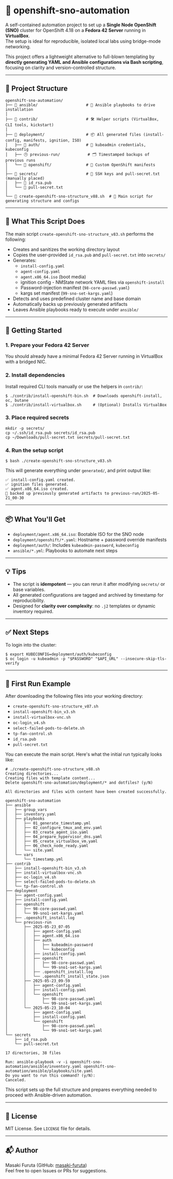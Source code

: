 # 🚀 openshift-sno-automation

A self-contained automation project to set up a **Single Node OpenShift (SNO)** cluster for OpenShift 4.18 on a **Fedora 42 Server** running in **VirtualBox**.  
The setup is ideal for reproducible, isolated local labs using bridge-mode networking.

This project offers a lightweight alternative to full-blown templating by **directly generating YAML and Ansible configurations via Bash scripting**, focusing on clarity and version-controlled structure.

---

## 📁 Project Structure

```
openshift-sno-automation/
├── 📂 ansible/                     # 📜 Ansible playbooks to drive installation
│
├── 📂 contrib/                     # 🛠️ Helper scripts (VirtualBox, CLI tools, kickstart)
│
├── 📂 deployment/                  # 📦 All generated files (install-config, manifests, ignition, ISO)
│   ├── 🔐 auth/                    # 🔑 kubeadmin credentials, kubeconfig
│   ├── 🕒 previous-run/            # 🗂️ Timestamped backups of previous runs
│   └── 🧾 openshift/               # 🧩 Custom OpenShift manifests
│
├── 📂 secrets/                     # 🔐 SSH keys and pull-secret.txt (manually placed)
│   ├── 🔑 id_rsa.pub
│   └── 🧾 pull-secret.txt
│
└── 🧰 create-openshift-sno-structure_v88.sh  # 🚀 Main script for generating structure and configs
```

---

## 🔧 What This Script Does

The main script `create-openshift-sno-structure_v83.sh` performs the following:

- Creates and sanitizes the working directory layout
- Copies the user-provided `id_rsa.pub` and `pull-secret.txt` into `secrets/`
- Generates:
  - `install-config.yaml`
  - `agent-config.yaml`
  - `agent.x86_64.iso` (boot media)
  - ignition config  - NMState network YAML files via `openshift-install`
  - Password-injection manifest (`98-core-passwd.yaml`)
  - kargs set manifest (`99-sno-set-kargs.yaml`)
- Detects and uses predefined cluster name and base domain
- Automatically backs up previously generated artifacts
- Leaves Ansible playbooks ready to execute under `ansible/`

---

## 🚀 Getting Started

### 1. Prepare your Fedora 42 Server

You should already have a minimal Fedora 42 Server running in VirtualBox with a bridged NIC.

### 2. Install dependencies

Install required CLI tools manually or use the helpers in `contrib/`:

```
$ ./contrib/install-openshift-bin.sh  # Downloads openshift-install, oc, butane
$ ./contrib/install-virtualbox.sh     # (Optional) Installs VirtualBox
```

### 3. Place required secrets

```
mkdir -p secrets/
cp ~/.ssh/id_rsa.pub secrets/id_rsa.pub
cp ~/Downloads/pull-secret.txt secrets/pull-secret.txt
```

### 4. Run the setup script

```
$ bash ./create-openshift-sno-structure_v83.sh
```

This will generate everything under `generated/`, and print output like:

```
✅ install-config.yaml created.
✅ ignition files generated.
✅ agent.x86_64.iso created.
📁 backed up previously generated artifacts to previous-run/2025-05-21_00-30
```

---

## 📦 What You'll Get

- `deployment/agent.x86_64.iso`: Bootable ISO for the SNO node
- `deployment/openshift/*.yaml`: Hostname + password override manifests
- `deployment/auth/`: Includes `kubeadmin-password`, `kubeconfig`
- `ansible/*.yml`: Playbooks to automate next steps

---

## 💡 Tips

- The script is **idempotent** — you can rerun it after modifying `secrets/` or base variables.
- All generated configurations are tagged and archived by timestamp for reproducibility.
- Designed for **clarity over complexity**: no `.j2` templates or dynamic inventory required.

---

## ✅ Next Steps

To login into the cluster:
```
$ export KUBECONFIG=deployment/auth/kubeconfig
$ oc login -u kubeadmin -p "$PASSWORD" "$API_URL" --insecure-skip-tls-verify
```
---
## 🧪 First Run Example

After downloading the following files into your working directory:

- `create-openshift-sno-structure_v87.sh`
- `install-openshift-bin_v3.sh`
- `install-virtualbox-vnc.sh`
- `oc-login_v4.sh`
- `select-failed-pods-to-delete.sh`
- `tp-fan-control.sh`
- `id_rsa.pub`
- `pull-secret.txt`

You can execute the main script. Here's what the initial run typically looks like:

```
# ./create-openshift-sno-structure_v88.sh 
Creating directories...
Creating files with template content...
Delete openshift-sno-automation/deployment/* and dotfiles? (y/N)

All directories and files with content have been created successfully.

openshift-sno-automation
├── ansible
│   ├── group_vars
│   ├── inventory.yaml
│   ├── playbooks
│   │   ├── 01_generate_timestamp.yml
│   │   ├── 02_configure_tmux_and_env.yaml
│   │   ├── 03_create_agent_iso.yaml
│   │   ├── 04_prepare_hypervisor_dns.yaml
│   │   ├── 05_create_virtualbox_vm.yaml
│   │   ├── 06_check_node_ready.yaml
│   │   └── site.yaml
│   └── vars
│       └── timestamp.yml
├── contrib
│   ├── install-openshift-bin_v3.sh
│   ├── install-virtualbox-vnc.sh
│   ├── oc-login_v4.sh
│   ├── select-failed-pods-to-delete.sh
│   └── tp-fan-control.sh
├── deployment
│   ├── agent-config.yaml
│   ├── install-config.yaml
│   ├── openshift
│   │   ├── 98-core-passwd.yaml
│   │   └── 99-sno1-set-kargs.yaml
│   ├── .openshift_install.log
│   └── previous-run
│       ├── 2025-05-23_07-05
│       │   ├── agent-config.yaml
│       │   ├── agent.x86_64.iso
│       │   ├── auth
│       │   │   ├── kubeadmin-password
│       │   │   └── kubeconfig
│       │   ├── install-config.yaml
│       │   ├── openshift
│       │   │   ├── 98-core-passwd.yaml
│       │   │   └── 99-sno1-set-kargs.yaml
│       │   ├── .openshift_install.log
│       │   └── .openshift_install_state.json
│       ├── 2025-05-23_09-59
│       │   ├── agent-config.yaml
│       │   ├── install-config.yaml
│       │   └── openshift
│       │       ├── 98-core-passwd.yaml
│       │       └── 99-sno1-set-kargs.yaml
│       └── 2025-05-23_10-04
│           ├── agent-config.yaml
│           ├── install-config.yaml
│           └── openshift
│               ├── 98-core-passwd.yaml
│               └── 99-sno1-set-kargs.yaml
└── secrets
    ├── id_rsa.pub
    └── pull-secret.txt

17 directories, 38 files

Run: ansible-playbook -v -i openshift-sno-automation/ansible/inventory.yaml openshift-sno-automation/ansible/playbooks/site.yaml
Do you want to run this command? (y/N): 
Canceled.

```

This script sets up the full structure and prepares everything needed to proceed with Ansible-driven automation.

---

## 📜 License

MIT License. See `LICENSE` file for details.

---

## 📬 Author

Masaki Furuta (GitHub: [masaki-furuta](https://github.com/masaki-furuta))  
Feel free to open Issues or PRs for suggestions.
